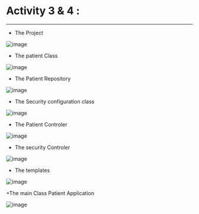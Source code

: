 # Activity 3 & 4 :
-------------------------------------------

+ The Project 

![image](https://user-images.githubusercontent.com/123452386/232913887-2a418627-6a38-48e2-ba0c-963fd2604d9e.png)

+  The patient Class 

![image](https://user-images.githubusercontent.com/123452386/232914043-f00d8b11-b7c3-4043-9e96-ea43f3ed0ad9.png)
 
 + The Patient Repository 

![image](https://user-images.githubusercontent.com/123452386/232914343-aad31fea-6d0e-4582-adb9-10cb5ad3f9b7.png)

+ The Security configuration class

![image](https://user-images.githubusercontent.com/123452386/232914926-c5ef1d60-b06f-4147-9c18-cb7b0a3bfdde.png)

+ The Patient Controler 

![image](https://user-images.githubusercontent.com/123452386/232915105-f37dacc0-a565-4b93-bf38-c607eaa0b54b.png)

+ The security Controler 

![image](https://user-images.githubusercontent.com/123452386/232915252-73338d9b-5b88-49b1-8ffe-5767dffbf8b5.png)

+ The templates

![image](https://user-images.githubusercontent.com/123452386/232915381-7fbe69f0-0e83-4adc-9dbb-49e44254840c.png)


+The main Class Patient Application 

![image](https://user-images.githubusercontent.com/123452386/232915604-a8294fd6-a4d2-40e3-85f3-cc85eab15632.png)
